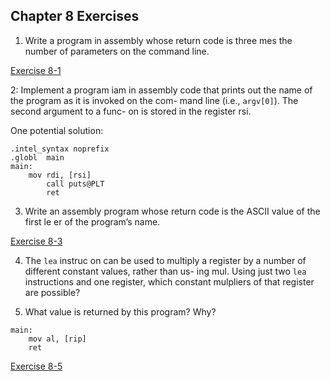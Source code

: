## Chapter 8 Exercises

1. Write a program in assembly whose return code is three
mes the number of parameters on the command line.

[Exercise 8-1](./exercise-8-1.s)

2: Implement a program iam in assembly code that prints
out the name of the program as it is invoked on the com-
mand line (i.e., `argv[0]`). The second argument to a func-
on is stored in the register rsi.

One potential solution:

```assembly
.intel_syntax noprefix
.globl	main
main:
	mov rdi, [rsi]
        call puts@PLT
        ret

```

3. Write an assembly program whose return code is the
ASCII value of the first le er of the program’s name.

[Exercise 8-3](./exercise-8-3.s)

4. The `lea` instruc on can be used to multiply a register
by a number of different constant values, rather than us-
ing mul. Using just two `lea` instructions and one register,
which constant mulpliers of that register are possible?

5. What value is returned by this program? Why?

```assembly
main:
	mov al, [rip]
	ret
```

[Exercise 8-5](./exercise-8-5.s)
